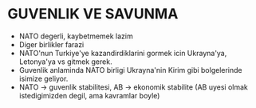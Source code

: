 # GUVENLIK VE SAVUNMA 

* NATO degerli, kaybetmemek lazim
* Diger birlikler farazi
* NATO'nun Turkiye'ye kazandirdiklarini gormek icin Ukrayna'ya, Letonya'ya vs gitmek gerek.
* Guvenlik anlaminda NATO birligi Ukrayna'nin Kirim gibi bolgelerinde isimize geliyor.
* NATO -> guvenlik stabilitesi, AB -> ekonomik stabilite (AB uyesi olmak istedigimizden degil, ama kavramlar boyle)
